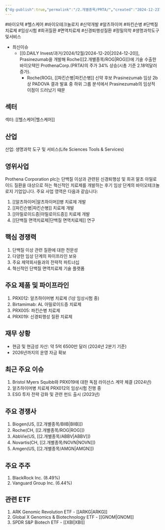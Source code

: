 ```yaml
---
{"dg-publish":true,"permalink":"/2.개별종목/PRTA/","created":"2024-12-23T16:17:46.156+09:00","updated":"2025-07-29T21:37:05.079+09:00"}
---
```


#바이오텍 #헬스케어  #바이오테크놀로지 #신약개발 #알츠하이머 #파킨슨병 #단백질치료제 #임상시험 #희귀질환 #면역치료제 #신경퇴행성질환 #정밀의학 #생명과학도구및서비스



- 최신이슈
	- [[0.DAILY Invest/과거/2024/12월/2024-12-20\|2024-12-20]], Prasinezumab을 개발해 Roche([[2.개별종목/ROG\|ROG]])에 기술 수출한 바이오텍인 ProthenaCorp.(PRTA)의 주가 34% 상승(시총 기준 2.18억달러 증가). 
		- Roche(ROG), [[파킨슨병\|파킨슨병]] 신약 후보 Prasinezumab 임상 2b상 PADOVA 결과 발표 중 하위 그룹 분석에서 Prasinezumab의 임상적 이점이 드러났기 때문
		  

## 섹터

섹터: [[헬스케어\|헬스케어]]

## 산업

산업: 생명과학 도구 및 서비스(Life Sciences Tools & Services)

## 영위사업

Prothena Corporation plc는 단백질 이상과 관련된 신경퇴행성 및 희귀 말초 아밀로이드 질환을 대상으로 하는 혁신적인 치료제를 개발하는 후기 임상 단계의 바이오테크놀로지 기업입니다. 주요 사업 영역은 다음과 같습니다:

1. [[알츠하이머\|알츠하이머]]병 치료제 개발
2. [[파킨슨병\|파킨슨병]] 치료제 개발
3. [[아밀로이드증\|아밀로이드증]] 치료제 개발
4. [[단백질 면역치료제\|단백질 면역치료제]] 연구

## 핵심 경쟁력

1. 단백질 이상 관련 질환에 대한 전문성
2. 다양한 임상 단계의 파이프라인 보유
3. 주요 제약회사들과의 전략적 파트너십
4. 혁신적인 단백질 면역치료제 기술 플랫폼

## 주요 제품 및 파이프라인

1. PRX012: 알츠하이머병 치료제 (1상 임상시험 중)
2. Birtamimab: AL 아밀로이드증 치료제
3. PRX005: 파킨슨병 치료제
4. PRX019: 신경퇴행성 질환 치료제

## 재무 상황

- 현금 및 현금성 자산: 약 5억 6500만 달러 (2024년 2분기 기준)
- 2026년까지의 운영 자금 확보

## 최근 주요 이슈

1. Bristol Myers Squibb와 PRX019에 대한 독점 라이선스 계약 체결 (2024년)
2. 알츠하이머병 치료제 PRX012의 임상시험 진행 중
3. ESG 투자 전략 강화 및 관련 펀드 출시 (2023년)

## 주요 경쟁사

1. Biogen(US, [[2.개별종목/BIIB\|BIIB]])
2. Roche(CH, [[2.개별종목/ROG\|ROG]])
3. AbbVie(US, [[2.개별종목/ABBV\|ABBV]])
4. Novartis(CH, [[2.개별종목/NOVN\|NOVN]])
5. Amgen(US, [[2.개별종목/AMGN\|AMGN]])

## 주요 주주

1. BlackRock Inc. (8.49%)
2. Vanguard Group Inc. (6.44%)

## 관련 ETF

1. ARK Genomic Revolution ETF - [[ARKG\|ARKG]]
2. Global X Genomics & Biotechnology ETF - [[GNOM\|GNOM]]
3. SPDR S&P Biotech ETF - [[XBI\|XBI]]